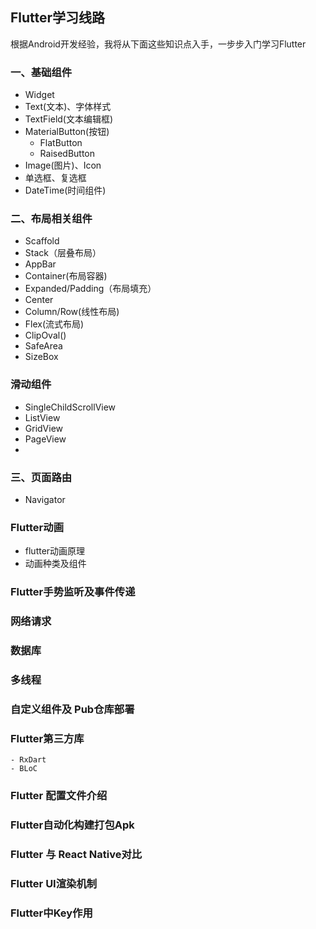 ## Flutter学习线路
根据Android开发经验，我将从下面这些知识点入手，一步步入门学习Flutter
### 一、基础组件
- Widget
- Text(文本)、字体样式
- TextField(文本编辑框)
- MaterialButton(按钮)
    - FlatButton
    - RaisedButton
- Image(图片)、Icon
- 单选框、复选框
- DateTime(时间组件)


### 二、布局相关组件
- Scaffold
- Stack（层叠布局）
- AppBar
- Container(布局容器)
- Expanded/Padding（布局填充）
- Center
- Column/Row(线性布局)
- Flex(流式布局)
- ClipOval()
- SafeArea
- SizeBox

### 滑动组件
- SingleChildScrollView
- ListView
- GridView
- PageView
- 

### 三、页面路由
- Navigator
### Flutter动画
- flutter动画原理
- 动画种类及组件

### Flutter手势监听及事件传递
### 网络请求
### 数据库
### 多线程
### 自定义组件及 Pub仓库部署
### Flutter第三方库
    - RxDart
    - BLoC
### Flutter 配置文件介绍
### Flutter自动化构建打包Apk
###  Flutter 与 React Native对比
### Flutter UI渲染机制
### Flutter中Key作用

